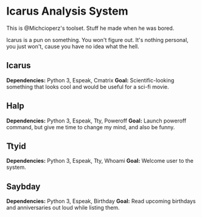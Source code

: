 Icarus Analysis System
======================
This is @Michcioperz's toolset. Stuff he made when he was bored.

Icarus is a pun on something. You won't figure out. It's nothing personal, you just won't, cause you have no idea what the hell.

Icarus
------
__Dependencies:__ Python 3, Espeak, Cmatrix
__Goal:__ Scientific-looking something that looks cool and would be useful for a sci-fi movie.

Halp
----
__Dependencies:__ Python 3, Espeak, Tty, Poweroff
__Goal:__ Launch poweroff command, but give me time to change my mind, and also be funny.

Ttyid
-----
__Dependencies:__ Python 3, Espeak, Tty, Whoami
__Goal:__ Welcome user to the system.

Saybday
-------
__Dependencies:__ Python 3, Espeak, Birthday
__Goal:__ Read upcoming birthdays and anniversaries out loud while listing them.
